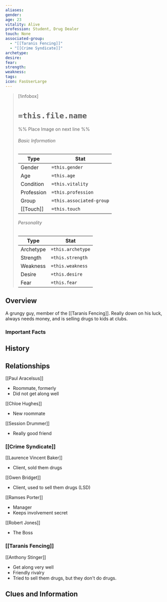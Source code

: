 ```yaml
---
aliases: 
gender: 
age: 23
vitality: Alive
profession: Student, Drug Dealer
touch: None
associated-group:
  - "[[Taranis Fencing]]"
  - "[[Crime Syndicate]]"
archetype: 
desire: 
fear: 
strength: 
weakness: 
tags: 
icon: FasUserLarge
---
```


> [!infobox]
> # `=this.file.name`
> %% Place Image on next line %%
> ###### Basic Information
> Type |  Stat |
> ---|---|
> Gender | `=this.gender` |
> Age | `=this.age` |
> Condition | `=this.vitality` |
> Profession | `=this.profession` |
> Group | `=this.associated-group` |
> [[Touch]] | `=this.touch` |
> ###### Personality
> Type |  Stat |
> ---|---|
> Archetype | `=this.archetype` |
> Strength | `=this.strength` |
> Weakness | `=this.weakness` |
> Desire | `=this.desire` |
> Fear | `=this.fear` |
## Overview
A grungy guy, member of the [[Taranis Fencing]]. Really down on his luck, always needs money, and is selling drugs to kids at clubs. 

### Important Facts


## History

## Relationships
[[Paul Aracelsus]]
- Roommate, formerly
- Did not get along well

[[Chloe Hughes]]
- New roommate

[[Session Drummer]]
- Really good friend

### [[Crime Syndicate]]
[[Laurence Vincent Baker]]
- Client, sold them drugs 

[[Gwen Bridget]]
- Client, used to sell them drugs (LSD)

[[Ramses Porter]]
- Manager
- Keeps involvement secret

[[Robert Jones]]
- The Boss

### [[Taranis Fencing]]
[[Anthony Stinger]]
- Get along very well
- Friendly rivalry
- Tried to sell them drugs, but they don't do drugs.

## Clues and Information
